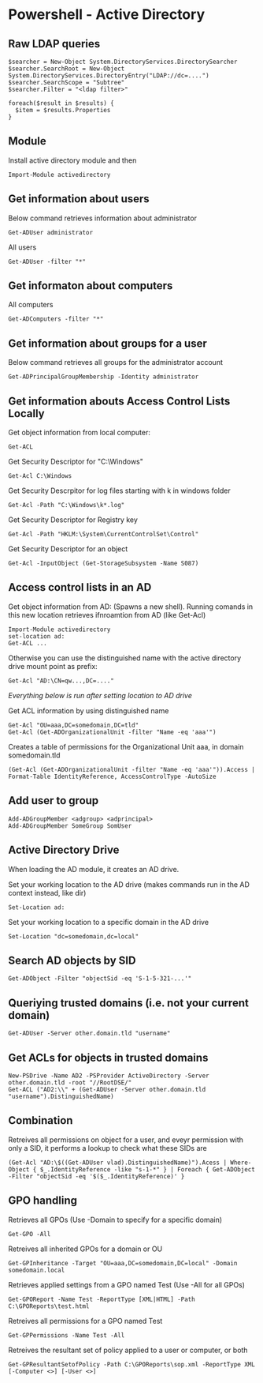 # Powershell - Active Directory 

## Raw LDAP queries

```
$searcher = New-Object System.DirectoryServices.DirectorySearcher
$searcher.SearchRoot = New-Object System.DirectoryServices.DirectoryEntry("LDAP://dc=....")
$searcher.SearchScope = "Subtree"
$searcher.Filter = "<ldap filter>"

foreach($result in $results) {
  $item = $results.Properties
}
```

## Module 
Install active directory module and then

```
Import-Module activedirectory
```

## Get information about users

Below command retrieves information about administrator

```
Get-ADUser administrator
```

All users

```
Get-ADUser -filter "*"
```

## Get informaton about computers

All computers

```
Get-ADComputers -filter "*"
```

## Get information about groups for a user

Below command retrieves all groups for the administrator account

```
Get-ADPrincipalGroupMembership -Identity administrator
```


## Get information abouts Access Control Lists Locally

Get object information from local computer:

```
Get-ACL
```

Get Security Descriptor for "C:\Windows"

```
Get-Acl C:\Windows
```

Get Security Descrpitor for log files starting with k in windows folder

```
Get-Acl -Path "C:\Windows\k*.log" 
```

Get Security Descriptor for Registry key

```
Get-Acl -Path "HKLM:\System\CurrentControlSet\Control" 
```

Get Security Descriptor for an object

```
Get-Acl -InputObject (Get-StorageSubsystem -Name S087)
```


## Access control lists in an AD

Get object information from AD: (Spawns a new shell). Running comands in this
new location retrieves ifnroamtion from AD (like Get-Acl)

```
Import-Module activedirectory
set-location ad:
Get-ACL ...
``` 

Otherwise you can use the distinguished name with the active directory drive mount point as prefix:

```
Get-Acl "AD:\CN=qw...,DC=...."
```

*Everything below is run after setting location to AD drive*

Get ACL information by using distinguished name

```
Get-Acl "OU=aaa,DC=somedomain,DC=tld"
Get-Acl (Get-ADOrganizationalUnit -filter "Name -eq 'aaa'")
```

Creates a table of permissions for the Organizational Unit aaa, in domain somedomain.tld

```
(Get-Acl (Get-ADOrganizationalUnit -filter "Name -eq 'aaa'")).Access | Format-Table IdentityReference, AccessControlType -AutoSize
```

## Add user to group

```
Add-ADGroupMember <adgroup> <adprincipal>
Add-ADGroupMember SomeGroup SomUser
```


## Active Directory Drive

When loading the AD module, it creates an AD drive.

Set your working location to the AD drive (makes commands run in the AD context instead, like dir)

```
Set-Location ad:
```

Set your working location to a specific domain in the AD drive

```
Set-Location "dc=somedomain,dc=local"
```

## Search AD objects by SID

```
Get-ADObject -Filter "objectSid -eq 'S-1-5-321-...'"
```

## Queriying trusted domains (i.e. not your current domain)

```
Get-ADUser -Server other.domain.tld "username"
```

## Get ACLs for objects in trusted domains

```
New-PSDrive -Name AD2 -PSProvider ActiveDirectory -Server other.domain.tld -root "//RootDSE/"
Get-ACL ("AD2:\\" + (Get-ADUser -Server other.domain.tld "username").DistinguishedName)
```

## Combination

Retreives all permissions on object for a user, and eveyr permission with only a SID, it performs a lookup to check what these SIDs are

```
(Get-Acl "AD:\$((Get-ADUser vlad).DistinguishedName)").Acess | Where-Object { $_.IdentityReference -like "s-1-*" } | Foreach { Get-ADObject -Filter "objectSid -eq '$($_.IdentityReference)' }
```

## GPO handling

Retrieves all GPOs (Use -Domain to specify for a specific domain)

```
Get-GPO -All
```

Retreives all inherited GPOs for a domain or OU

```
Get-GPInheritance -Target "OU=aaa,DC=somedomain,DC=local" -Domain somedomain.local
```

Retrieves applied settings from a GPO named Test (Use -All for all GPOs)

```
Get-GPOReport -Name Test -ReportType [XML|HTML] -Path C:\GPOReports\test.html
```

Retreives all permissions for a GPO named Test

```
Get-GPPermissions -Name Test -All
```

Retreives the resultant set of policy applied to a user or computer, or both

```
Get-GPResultantSetofPolicy -Path C:\GPOReports\sop.xml -ReportType XML [-Computer <>] [-User <>]
```

